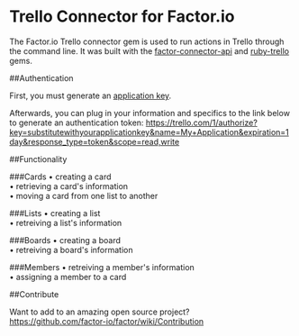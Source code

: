 Trello Connector for Factor.io
======================

The Factor.io Trello connector gem is used to run actions in Trello through the command line. It was built with the [factor-connector-api](https://github.com/factor-io/connector-api) and [ruby-trello](https://github.com/jeremytregunna/ruby-trello) gems.

##Authentication

First, you must generate an [application key](https://trello.com/1/appKey/generate).

Afterwards, you can plug in your information and specifics to the link below to generate an authentication token:
https://trello.com/1/authorize?key=substitutewithyourapplicationkey&name=My+Application&expiration=1day&response_type=token&scope=read,write

##Functionality

###Cards
• creating a card<br />
• retrieving a card's information<br />
• moving a card from one list to another<br />

###Lists
• creating a list<br />
• retreiving a list's information<br />

###Boards
• creating a board<br />
• retreiving a board's information<br />

###Members
• retreiving a member's information<br />
• assigning a member to a card

##Contribute

Want to add to an amazing open source project? <br />
https://github.com/factor-io/factor/wiki/Contribution
